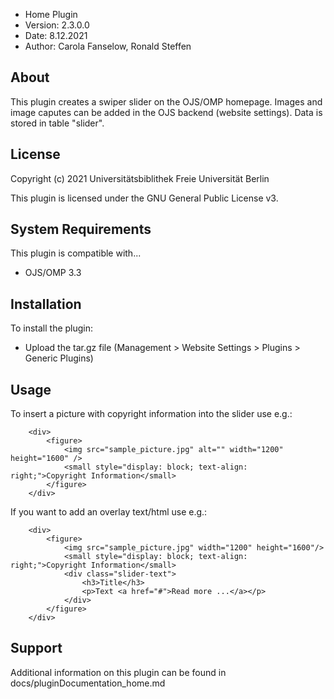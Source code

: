 - Home Plugin
- Version: 2.3.0.0
- Date: 8.12.2021
- Author: Carola Fanselow, Ronald Steffen

About
-----
This plugin creates a swiper slider on the OJS/OMP homepage. Images and image caputes can be added in the OJS backend (website settings). Data is stored in table "slider". 

License
-------
Copyright (c) 2021 Universitätsbiblithek Freie Universität Berlin

This plugin is licensed under the GNU General Public License v3. 

System Requirements
-------------------
This plugin is compatible with...
 - OJS/OMP 3.3

Installation
------------
To install the plugin:
 - Upload the tar.gz file (Management > Website Settings > Plugins > Generic Plugins)

Usage
------------

To insert a picture with copyright information into the slider use e.g.:

        <div>
            <figure>
                <img src="sample_picture.jpg" alt="" width="1200" height="1600" />
                <small style="display: block; text-align: right;">Copyright Information</small>
            </figure>
        </div>

If you want to add an overlay text/html use e.g.:

        <div>
            <figure>
                <img src="sample_picture.jpg" width="1200" height="1600"/>
                <small style="display: block; text-align: right;">Copyright Information</small>
                <div class="slider-text">
                    <h3>Title</h3>
                    <p>Text <a href="#">Read more ...</a></p>
                </div>
            </figure>
        </div>

Support
---------------
Additional information on this plugin can be found in docs/pluginDocumentation_home.md



